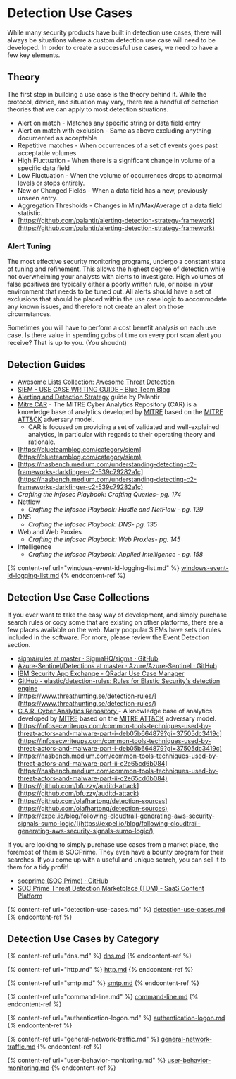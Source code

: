 # Detection Use Cases

While many security products have built in detection use cases, there will always be situations where a custom detection use case will need to be developed. In order to create a successful use cases, we need to have a few key elements.

## Theory

The first step in building a use case is the theory behind it. While the protocol, device, and situation may vary, there are a handful of detection theories that we can apply to most detection situations.

* Alert on match - Matches any specific string or data field entry
* Alert on match with exclusion - Same as above excluding anything documented as acceptable
* Repetitive matches - When occurrences of a set of events goes past acceptable volumes
* High Fluctuation - When there is a significant change in volume of a specific data field
* Low Fluctuation - When the volume of occurrences drops to abnormal levels or stops entirely.
* New or Changed Fields - When a data field has a new, previously unseen entry.
* Aggregation Thresholds - Changes in Min/Max/Average of a data field statistic.
* [https://github.com/palantir/alerting-detection-strategy-framework](https://github.com/palantir/alerting-detection-strategy-framework)

### Alert Tuning

The most effective security monitoring programs, undergo a constant state of tuning and refinement. This allows the highest degree of detection while not overwhelming your analysts with alerts to investigate. High volumes of false positives are typically either a poorly written rule, or noise in your environment that needs to be tuned out. All alerts should have a set of exclusions that should be placed within the use case logic to accommodate any known issues, and therefore not create an alert on those circumstances.

Sometimes you will have to perform a cost benefit analysis on each use case. Is there value in spending gobs of time on every port scan alert you receive? That is up to you. (You shoudnt)

## Detection Guides

* [Awesome Lists Collection: Awesome Threat Detection](https://github.com/0x4D31/awesome-threat-detection)
* [SIEM - USE CASE WRITING GUIDE - Blue Team Blog](https://blueteamblog.com/siem-use-case-writing-guide)&#x20;
* [Alerting and Detection Strategy](https://blog.palantir.com/alerting-and-detection-strategy-framework-52dc33722df2?gi=461547ef38e7) guide by Palantir
* [Mitre CAR](https://car.mitre.org) - The MITRE Cyber Analytics Repository (CAR) is a knowledge base of analytics developed by [MITRE](https://www.mitre.org) based on the [MITRE ATT\&CK](https://attack.mitre.org) adversary model.
  * CAR is focused on providing a set of validated and well-explained analytics, in particular with regards to their operating theory and rationale.
* [https://blueteamblog.com/category/siem](https://blueteamblog.com/category/siem)
* [https://nasbench.medium.com/understanding-detecting-c2-frameworks-darkfinger-c2-539c79282a1c](https://nasbench.medium.com/understanding-detecting-c2-frameworks-darkfinger-c2-539c79282a1c)
* _Crafting the Infosec Playbook: Crafting Queries- pg. 174_
* Netflow
  * _Crafting the Infosec Playbook: Hustle and NetFlow - pg. 129_
* DNS
  * _Crafting the Infosec Playbook: DNS- pg. 135_
* Web and Web Proxies
  * _Crafting the Infosec Playbook: Web Proxies- pg. 145_
* Intelligence
  * _Crafting the Infosec Playbook: Applied Intelligence - pg. 158_

{% content-ref url="windows-event-id-logging-list.md" %}
[windows-event-id-logging-list.md](windows-event-id-logging-list.md)
{% endcontent-ref %}

## **Detection Use Case Collections**

If you ever want to take the easy way of development, and simply purchase search rules or copy some that are existing on other platforms, there are a few places available on the web. Many poopular SIEMs have sets of rules included in the software. For more, please review the Event Detection section.

* [sigma/rules at master · SigmaHQ/sigma · GitHub](https://github.com/SigmaHQ/sigma/tree/master/rules)&#x20;
* [Azure-Sentinel/Detections at master · Azure/Azure-Sentinel · GitHub](https://github.com/Azure/Azure-Sentinel/tree/master/Detections)&#x20;
* [IBM Security App Exchange - QRadar Use Case Manager](https://exchange.xforce.ibmcloud.com/hub/extension/bf01ee398bde8e5866fe51d0e1ee684a)&#x20;
* [GitHub - elastic/detection-rules: Rules for Elastic Security's detection engine](https://github.com/elastic/detection-rules)
* [https://www.threathunting.se/detection-rules/](https://www.threathunting.se/detection-rules/)
* [C.A.R. Cyber Analytics Repository ](https://car.mitre.org)- A knowledge base of analytics developed by [MITRE](https://www.mitre.org) based on the [MITRE ATT\&CK](https://attack.mitre.org) adversary model.
* [https://infosecwriteups.com/common-tools-techniques-used-by-threat-actors-and-malware-part-i-deb05b664879?gi=37505dc3419c](https://infosecwriteups.com/common-tools-techniques-used-by-threat-actors-and-malware-part-i-deb05b664879?gi=37505dc3419c)
* [https://nasbench.medium.com/common-tools-techniques-used-by-threat-actors-and-malware-part-ii-c2e65cd6b084](https://nasbench.medium.com/common-tools-techniques-used-by-threat-actors-and-malware-part-ii-c2e65cd6b084)
* [https://github.com/bfuzzy/auditd-attack](https://github.com/bfuzzy/auditd-attack)
* [https://github.com/olafhartong/detection-sources](https://github.com/olafhartong/detection-sources)
* [https://expel.io/blog/following-cloudtrail-generating-aws-security-signals-sumo-logic/](https://expel.io/blog/following-cloudtrail-generating-aws-security-signals-sumo-logic/)

If you are looking to simply purchase use cases from a market place, the foremost of them is SOCPrime. They even have a bounty program for their searches. If you come up with a useful and unique search, you can sell it to them for a tidy profit!

* [socprime (SOC Prime) · GitHub](https://github.com/socprime)&#x20;
* [SOC Prime Threat Detection Marketplace (TDM) - SaaS Content Platform](https://my.socprime.com/tdm/)&#x20;

{% content-ref url="detection-use-cases.md" %}
[detection-use-cases.md](detection-use-cases.md)
{% endcontent-ref %}

## Detection Use Cases by Category

{% content-ref url="dns.md" %}
[dns.md](dns.md)
{% endcontent-ref %}

{% content-ref url="http.md" %}
[http.md](http.md)
{% endcontent-ref %}

{% content-ref url="smtp.md" %}
[smtp.md](smtp.md)
{% endcontent-ref %}

{% content-ref url="command-line.md" %}
[command-line.md](command-line.md)
{% endcontent-ref %}

{% content-ref url="authentication-logon.md" %}
[authentication-logon.md](authentication-logon.md)
{% endcontent-ref %}

{% content-ref url="general-network-traffic.md" %}
[general-network-traffic.md](general-network-traffic.md)
{% endcontent-ref %}

{% content-ref url="user-behavior-monitoring.md" %}
[user-behavior-monitoring.md](user-behavior-monitoring.md)
{% endcontent-ref %}

